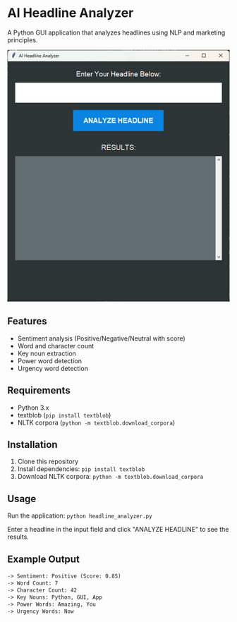 # AI Headline Analyzer

A Python GUI application that analyzes headlines using NLP and marketing principles.

![Screenshot of AI Headline Analyzer](screenshot.png)

## Features
- Sentiment analysis (Positive/Negative/Neutral with score)
- Word and character count
- Key noun extraction
- Power word detection
- Urgency word detection

## Requirements
- Python 3.x
- textblob (`pip install textblob`)
- NLTK corpora (`python -m textblob.download_corpora`)

## Installation
1. Clone this repository
2. Install dependencies: `pip install textblob`
3. Download NLTK corpora: `python -m textblob.download_corpora`

## Usage
Run the application: `python headline_analyzer.py`

Enter a headline in the input field and click "ANALYZE HEADLINE" to see the results.

## Example Output
```
-> Sentiment: Positive (Score: 0.85)
-> Word Count: 7
-> Character Count: 42
-> Key Nouns: Python, GUI, App
-> Power Words: Amazing, You
-> Urgency Words: Now